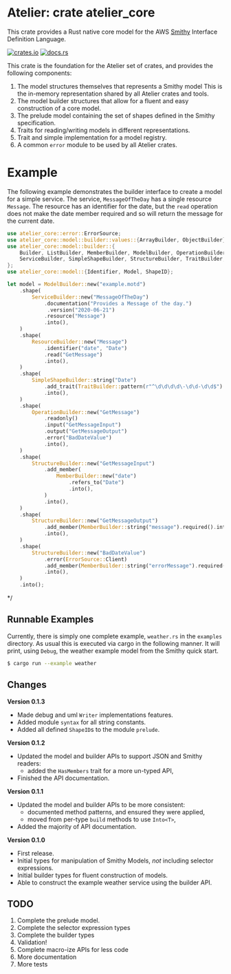 # Atelier: crate atelier_core

This crate provides a Rust native core model for the AWS [Smithy](https://github.com/awslabs/smithy) Interface 
Definition Language.

[![crates.io](https://img.shields.io/crates/v/atelier_core.svg)](https://crates.io/crates/atelier_core)
[![docs.rs](https://docs.rs/atelier_core/badge.svg)](https://docs.rs/atelier_core)

This crate is the foundation for the Atelier set of crates, and provides the following components:

1. The model structures themselves that represents a Smithy model This is the in-memory representation shared by all 
   Atelier crates and tools.
1. The model builder structures that allow for a fluent and easy construction of a core model.
1. The prelude model containing the set of shapes defined in the Smithy specification.
1. Traits for reading/writing models in different representations.
1. Trait and simple implementation for a model registry.
1. A common `error` module to be used by all Atelier crates.

# Example

The following example demonstrates the builder interface to create a model for a simple service. The
service, `MessageOfTheDay` has a single resource `Message`. The resource has an identifier for the 
date, but the `read` operation does not make the date member required and so will return the message
for the current date.

```rust
use atelier_core::error::ErrorSource;
use atelier_core::model::builder::values::{ArrayBuilder, ObjectBuilder};
use atelier_core::model::builder::{
    Builder, ListBuilder, MemberBuilder, ModelBuilder, OperationBuilder, ResourceBuilder,
    ServiceBuilder, SimpleShapeBuilder, StructureBuilder, TraitBuilder,
};
use atelier_core::model::{Identifier, Model, ShapeID};

let model = ModelBuilder::new("example.motd")
    .shape(
        ServiceBuilder::new("MessageOfTheDay")
            .documentation("Provides a Message of the day.")
             .version("2020-06-21")
            .resource("Message")
            .into(),
    )
    .shape(
        ResourceBuilder::new("Message")
            .identifier("date", "Date")
            .read("GetMessage")
            .into(),
    )
    .shape(
        SimpleShapeBuilder::string("Date")
            .add_trait(TraitBuilder::pattern(r"^\d\d\d\d\-\d\d-\d\d$").into())
            .into(),
    )
    .shape(
        OperationBuilder::new("GetMessage")
            .readonly()
            .input("GetMessageInput")
            .output("GetMessageOutput")
            .error("BadDateValue")
            .into(),
    )
    .shape(
        StructureBuilder::new("GetMessageInput")
            .add_member(
                MemberBuilder::new("date")
                    .refers_to("Date")
                    .into(),
            )
            .into(),
    )
    .shape(
        StructureBuilder::new("GetMessageOutput")
            .add_member(MemberBuilder::string("message").required().into())
            .into(),
    )
    .shape(
        StructureBuilder::new("BadDateValue")
            .error(ErrorSource::Client)
            .add_member(MemberBuilder::string("errorMessage").required().into())
            .into(),
    )
    .into();
```
*/

## Runnable Examples

Currently, there is simply one complete example, `weather.rs` in the `examples` directory. As usual this is executed via
cargo in the following manner. It will print, using `Debug`, the weather example model from the Smithy quick start.

```bash
$ cargo run --example weather
```

## Changes

**Version 0.1.3**

* Made debug and uml `Writer` implementations features.
* Added module `syntax` for all string constants.
* Added all defined `ShapeID`s to the module `prelude`.

**Version 0.1.2**

* Updated the model and builder APIs to support JSON and Smithy readers:
  * added the `HasMembers` trait for a more un-typed API,
* Finished the API documentation.


**Version 0.1.1**

* Updated the model and builder APIs to be more consistent:
  * documented method patterns, and ensured they were applied,
  * moved from per-type `build` methods to use `Into<T>`,
* Added the majority of API documentation.

**Version 0.1.0**

* First release.
* Initial types for manipulation of Smithy Models, _not_ including selector expressions.
* Initial builder types for fluent construction of models.
* Able to construct the example weather service using the builder API.

## TODO

1. Complete the prelude model.
1. Complete the selector expression types
1. Complete the builder types
1. Validation!
2. Complete macro-ize APIs for less code
3. More documentation
4. More tests
